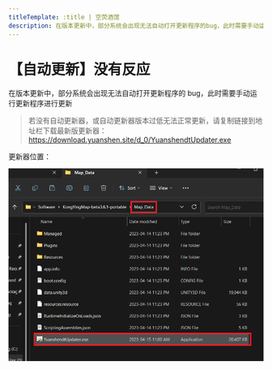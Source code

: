 ```yaml
---
titleTemplate: :title | 空荧酒馆
description: 在版本更新中，部分系统会出现无法自动打开更新程序的bug，此时需要手动运行更新程序进行更新
---
```


[文：【自动更新】没有反应]: # 'https://support.qq.com/products/321980/faqs/102055'

# 【自动更新】没有反应

在版本更新中，部分系统会出现无法自动打开更新程序的 bug，此时需要手动运行更新程序进行更新

> 若没有自动更新器，或自动更新器版本过低无法正常更新，请复制链接到地址栏下载最新版更新器：
> https://download.yuanshen.site/d_0/YuanshendtUpdater.exe

更新器位置：

![](/imgs/kr/manual/autoupdate/updaterlocation.png)
